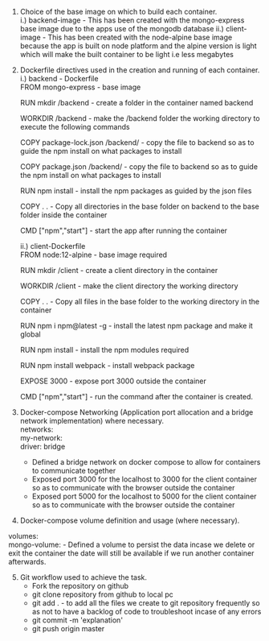 1. Choice of the base image on which to build each container.  
  i.) backend-image - This has been created with the mongo-express base image due to the apps use of the mongodb database
  ii.) client-image - This has been created with the node-alpine base image because the app is built on node platform and the alpine version is light which will make the built container to be light i.e less megabytes  
    
2. Dockerfile directives used in the creation and running of each container.  
   i.) backend - Dockerfile  
   FROM mongo-express - base image  

   RUN mkdir /backend - create a folder in the container named backend  

   WORKDIR /backend - make the /backend folder the working directory to execute the following commands  

   COPY package-lock.json /backend/ - copy the file to backend so as to guide the npm install on what packages to install  

   COPY package.json /backend/ - copy the file to backend so as to guide the npm install on what packages to install    

   RUN npm install  - install the npm packages as guided by the json files   

   COPY . . - Copy all directories in the base folder on backend to the base folder inside the container   

   CMD ["npm","start"]  - start the app after running the container  

    ii.) client-Dockerfile    
     FROM node:12-alpine - base image required  

     RUN mkdir /client - create a client directory in the container  

     WORKDIR /client - make the client directory the working directory  

     COPY . . - Copy all files in the base folder to the working directory in the container  

     RUN npm i npm@latest -g - install the latest npm package and make it global  

     RUN npm install - install the npm modules required  

     RUN npm install webpack - install webpack package  

     EXPOSE 3000 - expose port 3000 outside the container  

     CMD ["npm","start"] - run the command after the container is created.   

3. Docker-compose Networking (Application port allocation and a bridge network implementation) where necessary.  
    networks:   
    my-network:   
    driver: bridge   

    * Defined a bridge network on docker compose to allow for containers to communicate together  
    * Exposed port 3000 for the localhost to 3000 for the client container so as to communicate with the browser outside the container  
    * Exposed port 5000 for the localhost to 5000 for the client container so as to communicate with the browser outside the container  

4. Docker-compose volume definition and usage (where necessary).  

volumes:  
  mongo-volume: - Defined a volume to persist the data incase we delete or exit the container the date will still be available if we run another container afterwards.  

5. Git workflow used to achieve the task.  
    * Fork the repository on github  
    * git clone repository from github to local pc  
    * git add . - to add all the files we create to git repository frequently so as not to have a backlog of code to troubleshoot incase of any errors  
    * git commit -m 'explanation'  
    * git push origin master  


